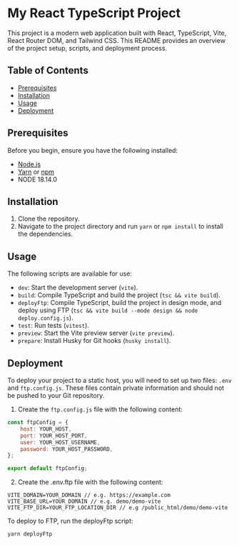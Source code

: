 # My React TypeScript Project

This project is a modern web application built with React, TypeScript, Vite, React Router DOM, and Tailwind CSS. This README provides an overview of the project setup, scripts, and deployment process.

## Table of Contents

- [Prerequisites](#prerequisites)
- [Installation](#installation)
- [Usage](#usage)
- [Deployment](#deployment)

## Prerequisites

Before you begin, ensure you have the following installed:

- [Node.js](https://nodejs.org/)
- [Yarn](https://yarnpkg.com/) or [npm](https://www.npmjs.com/)
- NODE 18.14.0

## Installation

1. Clone the repository.
2. Navigate to the project directory and run `yarn` or `npm install` to install the dependencies.

## Usage

The following scripts are available for use:

- `dev`: Start the development server (`vite`).
- `build`: Compile TypeScript and build the project (`tsc && vite build`).
- `deployFtp`: Compile TypeScript, build the project in design mode, and deploy using FTP (`tsc && vite build --mode design && node deploy.config.js`).
- `test`: Run tests (`vitest`).
- `preview`: Start the Vite preview server (`vite preview`).
- `prepare`: Install Husky for Git hooks (`husky install`).

## Deployment

To deploy your project to a static host, you will need to set up two files: `.env` and `ftp.config.js`. These files contain private information and should not be pushed to your Git repository.

1. Create the `ftp.config.js` file with the following content:

```javascript
const ftpConfig = {
	host: YOUR_HOST,
	port: YOUR_HOST_PORT,
	user: YOUR_HOST_USERNAME,
	password: YOUR_HOST_PASSWORD,
};

export default ftpConfig;
```

2. Create the .env.ftp file with the following content:

```
VITE_DOMAIN=YOUR_DOMAIN // e.g. https://example.com
VITE_BASE_URL=YOUR_DOMAIN // e.g. demo/demo-vite
VITE_FTP_DIR=YOUR_FTP_LOCATION_DIR // e.g /public_html/demo/demo-vite
```

To deploy to FTP, run the deployFtp script:

```
yarn deployFtp
```
